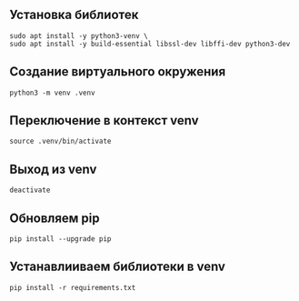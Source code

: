 ## Установка библиотек
```
sudo apt install -y python3-venv \
sudo apt install -y build-essential libssl-dev libffi-dev python3-dev
```
## Создание виртуального окружения
```
python3 -m venv .venv
```

## Переключение в контекст venv
```
source .venv/bin/activate
```

## Выход из venv
```
deactivate
```

## Обновляем pip
```
pip install --upgrade pip
```

## Устанавлииваем библиотеки в venv
```
pip install -r requirements.txt
```
